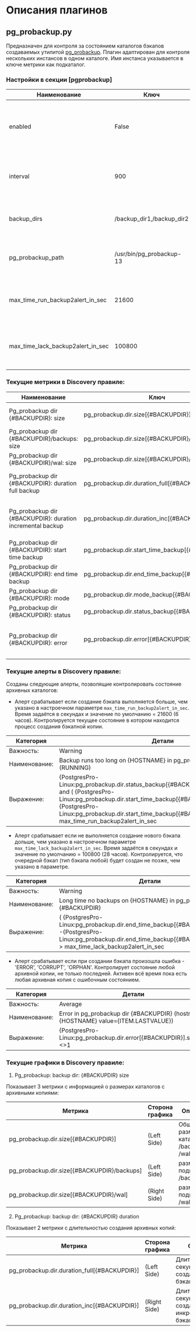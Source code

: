 # Описания плагинов

## pg_probackup.py
Предназначен для контроля за состоянием каталогов бэкапов создаваемых утилитой [pg_probackup](https://postgrespro.ru/docs/postgrespro/current/app-pgprobackup).
Плагин адаптирован для контроля нескольких инстансов в одном каталоге. Имя инстанса указывается в ключе метрики как подкаталог.

### Настройки в секции [pgprobackup]

| Наименование                      | Ключ                      | Описание                                                           |
| --------------------------------- | ------------------------- | ------------------------------------------------------------------ |
| enabled                           | False                     | По умолчанию плагин отключен. Укажите True для включения           |
| interval                          | 900                       | Как часто опрашивать состояние каталогов. Указано в секундах       |
| backup_dirs                       | /backup_dir1,/backup_dir2 | Список каталогов бэкапов утилиты pg_probackup                      |
| pg_probackup_path                 | /usr/bin/pg_probackup-13  | Полный путь к утилите создания бэкапов  pg_probackup               |
| max_time_run_backup2alert_in_sec  | 21600                     | Время срабатывания алерта "Backup runs too long on..." в секундах. |
| max_time_lack_backup2alert_in_sec | 100800                    | Время срабатывания алерта "Long time no backups on..." в секундах. |


### Текущие метрики в Discovery правиле:

| Наименование                                               | Ключ                                             | Хранить | Описание                                                 |
| ---------------------------------------------------------- | ------------------------------------------------ | ------- | -------------------------------------------------------- |
| Pg_probackup dir {#BACKUPDIR}: size                        | pg_probackup.dir.size[{#BACKUPDIR}]              | 31d     | Общий размер каталога: /backups + /wal                   |
| Pg_probackup dir {#BACKUPDIR}/backups: size                | pg_probackup.dir.size[{#BACKUPDIR}/backups]      | 31d     | Размер подкаталога /backups                              |
| Pg_probackup dir {#BACKUPDIR}/wal: size                    | pg_probackup.dir.size[{#BACKUPDIR}/wal]          | 31d     | Размер подкаталога /wal                                  |
| Pg_probackup dir {#BACKUPDIR}: duration full backup        | pg_probackup.dir.duration_full[{#BACKUPDIR}]     | 31d     | Длительность в секундах создания полного бэкапа          |
| Pg_probackup dir {#BACKUPDIR}: duration incremental backup | pg_probackup.dir.duration_inc[{#BACKUPDIR}]      | 31d     | Длительность в секундах создания инкрементального бэкапа |
| Pg_probackup dir {#BACKUPDIR}: start time backup           | pg_probackup.dir.start_time_backup[{#BACKUPDIR}] |         | Время (UNIXTIME) старта создания бэкапа                  |
| Pg_probackup dir {#BACKUPDIR}: end time backup             | pg_probackup.dir.end_time_backup[{#BACKUPDIR}]   |         | Время (UNIXTIME) завершения создания бэкапа              |
| Pg_probackup dir {#BACKUPDIR}: mode                        | pg_probackup.dir.mode_backup[{#BACKUPDIR}]       |         | Текущий режим бэкапа                                     |
| Pg_probackup dir {#BACKUPDIR}: status                      | pg_probackup.dir.status_backup[{#BACKUPDIR}]     |         | Текущий статус бэкапа                                    |
| Pg_probackup dir {#BACKUPDIR}: error                       | pg_probackup.dir.error[{#BACKUPDIR}]             |         | Признак ошибочного состояния или "ok" если всё хорошо    |


### Текущие алерты в Discovery правиле:
Созданы следующие алерты, позволящие контролировать состояние архивных каталогов:

* Алерт срабатывает если создание бэкапа выполняется больше, чем указано в настроечном параметре `max_time_run_backup2alert_in_sec`. Время задаётся в секундах и значение по умолчанию = 21600 (6 часов). Контролируется текущее состояние в котором находится процесс создания бэкапной копии. 

| Категория     | Детали                                                                                                                                                                                                                                                                             |
| ------------- | ---------------------------------------------------------------------------------------------------------------------------------------------------------------------------------------------------------------------------------------------------------------------------------- |
| Важность:     | Warning                                                                                                                                                                                                                                                                            |
| Наименование: | Backup runs too long on {HOSTNAME} in pg_probackup dir {#BACKUPDIR} (RUNNING)                                                                                                                                                                                                      |
| Выражение:    | {PostgresPro-Linux:pg_probackup.dir.status_backup[{#BACKUPDIR}].last()}="RUNNING" and ( {PostgresPro-Linux:pg_probackup.dir.start_time_backup[{#BACKUPDIR}].now()}-{PostgresPro-Linux:pg_probackup.dir.start_time_backup[{#BACKUPDIR}].last()}) > max_time_run_backup2alert_in_sec |

* Алерт срабатывает если не выполняется создание нового бэкапа дольше, чем указано в настроечном параметре `max_time_lack_backup2alert_in_sec`. Время задаётся в секундах и значение по умолчанию = 100800 (28 часов). Контролируется, что очередной бэкап (тип бэкапа любой) будет создан не позже, чем указано в параметре.

| Категория     | Детали                                                                                                                                                                                     |
| ------------- | ------------------------------------------------------------------------------------------------------------------------------------------------------------------------------------------ |
| Важность:     | Warning                                                                                                                                                                                    |
| Наименование: | Long time no backups on {HOSTNAME} in pg_probackup dir {#BACKUPDIR}                                                                                                                        |
| Выражение:    | ( {PostgresPro-Linux:pg_probackup.dir.end_time_backup[{#BACKUPDIR}].now()} -{PostgresPro-Linux:pg_probackup.dir.end_time_backup[{#BACKUPDIR}].last()}) > max_time_lack_backup2alert_in_sec |

* Алерт срабатывает если при создании бэкапа произошла ошибка - 'ERROR', 'CORRUPT', 'ORPHAN'. Контролирует состояние любой архивной копии, не только последней. Активен всё время пока есть любая архивная копия с ошибочным состоянием.

| Категория     | Детали                                                                              |
| ------------- | ----------------------------------------------------------------------------------- |
| Важность:     | Average                                                                             |
| Наименование: | Error in pg_probackup dir {#BACKUPDIR} (hostname={HOSTNAME} value={ITEM.LASTVALUE}) |
| Выражение:    | {PostgresPro-Linux:pg_probackup.dir.error[{#BACKUPDIR}].str(ok)}<>1                 |


### Текущие графики в Discovery правиле:

1. Pg_probackup: backup dir: {#BACKUPDIR} size

Показывает 3 метрики с информацией о размерах каталогов с архивными копиями:

| Метрика                                     | Сторона графика | Описание                               |
| ------------------------------------------- | --------------- | -------------------------------------- |
| pg_probackup.dir.size[{#BACKUPDIR}]         | (Left Side)     | Общий размер каталогов /backups + /wal |
| pg_probackup.dir.size[{#BACKUPDIR}/backups] | (Left Side)     | размер подкаталога /backups            |
| pg_probackup.dir.size[{#BACKUPDIR}/wal]     | (Right Side)    | размер подкаталога /wal                |

2. Pg_probackup: backup dir: {#BACKUPDIR} duration

Показывает 2 метрики с длительностью создания архивных копий:

| Метрика                                      | Сторона графика | Описание                                                 |
| -------------------------------------------- | --------------- | -------------------------------------------------------- |
| pg_probackup.dir.duration_full[{#BACKUPDIR}] | (Left Side)     | Длительность в секундах создания полного бэкапа          |
| pg_probackup.dir.duration_inc[{#BACKUPDIR}]  | (Right Side)    | Длительность в секундах создания инкрементального бэкапа |
